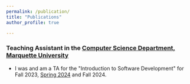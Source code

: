 ```yaml
---
permalink: /publication/
title: "Publications"
author_profile: true

---
```

### Teaching Assistant in the  <a href="https://www.marquette.edu/computer-science/" target="_blank">Computer Science Department, Marquette University</a>
-  I was and am a TA for the "Introduction to Software Development" for Fall 2023, <a href="https://www.marquette.edu/computer-science/teaching-research-assistant-assignments.php" target="_blank">Spring 2024</a> and Fall 2024.

